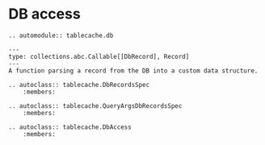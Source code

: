 # DB access

```{eval-rst}
.. automodule:: tablecache.db
```

```{py:data} RecordParser[DbRecord, Record]
---
type: collections.abc.Callable[[DbRecord], Record]
---
A function parsing a record from the DB into a custom data structure.
```

```{eval-rst}
.. autoclass:: tablecache.DbRecordsSpec
    :members:
```

```{eval-rst}
.. autoclass:: tablecache.QueryArgsDbRecordsSpec
    :members:
```

```{eval-rst}
.. autoclass:: tablecache.DbAccess
    :members:
```
